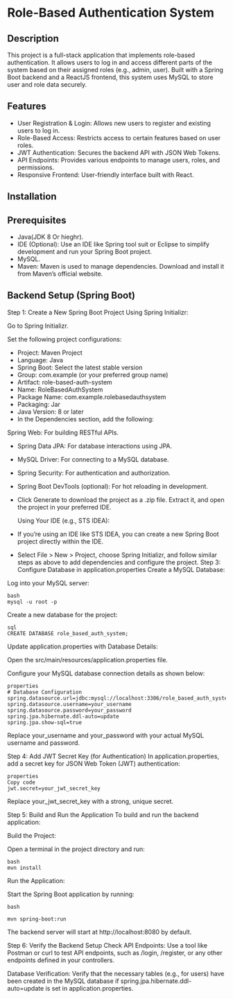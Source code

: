 # Role-Based Authentication System
## Description
This project is a full-stack application that implements role-based authentication. It allows users to log in and access different parts of the system based on their assigned roles (e.g., admin, user). Built with a Spring Boot backend and a ReactJS frontend, this system uses MySQL to store user and role data securely.
## Features
-  User Registration & Login: Allows new users to register and existing users to log in.
-  Role-Based Access: Restricts access to certain features based on user roles.
-  JWT Authentication: Secures the backend API with JSON Web Tokens.
-  API Endpoints: Provides various endpoints to manage users, roles, and permissions.
-  Responsive Frontend: User-friendly interface built with React.
## Installation
## Prerequisites
- Java(JDK 8 Or hieghr).
- IDE (Optional): Use an IDE like Spring tool suit or Eclipse to simplify development and run your Spring Boot project.
- MySQL.
- Maven: Maven is used to manage dependencies. Download and install it from Maven’s official website.
## Backend Setup (Spring Boot)

Step 1: Create a New Spring Boot Project
Using Spring Initializr:

Go to Spring Initializr.

Set the following project configurations:

- Project: Maven Project
- Language: Java
- Spring Boot: Select the latest stable version
- Group: com.example (or your preferred group name)
- Artifact: role-based-auth-system
- Name: RoleBasedAuthSystem
- Package Name: com.example.rolebasedauthsystem
- Packaging: Jar
- Java Version: 8 or later
- In the Dependencies section, add the following:

Spring Web: For building RESTful APIs.
- Spring Data JPA: For database interactions using JPA.
- MySQL Driver: For connecting to a MySQL database.
- Spring Security: For authentication and authorization.
- Spring Boot DevTools (optional): For hot reloading in development.
- Click Generate to download the project as a .zip file. Extract it, and open the project in your preferred IDE.

  Using Your IDE (e.g., STS IDEA):

- If you’re using an IDE like STS IDEA, you can create a new Spring Boot project directly within the IDE.
- Select File > New > Project, choose Spring Initializr, and follow similar steps as above to add dependencies and configure the project.
Step 3: Configure Database in application.properties
Create a MySQL Database:

Log into your MySQL server:
```
bash
mysql -u root -p
```
Create a new database for the project:
```
sql
CREATE DATABASE role_based_auth_system;
```
Update application.properties with Database Details:

Open the src/main/resources/application.properties file.

Configure your MySQL database connection details as shown below:
```
properties
# Database Configuration
spring.datasource.url=jdbc:mysql://localhost:3306/role_based_auth_system
spring.datasource.username=your_username
spring.datasource.password=your_password
spring.jpa.hibernate.ddl-auto=update
spring.jpa.show-sql=true

```
Replace your_username and your_password with your actual MySQL username and password.

Step 4: Add JWT Secret Key (for Authentication)
In application.properties, add a secret key for JSON Web Token (JWT) authentication:

```
properties
Copy code
jwt.secret=your_jwt_secret_key
 ```
Replace your_jwt_secret_key with a strong, unique secret.

Step 5: Build and Run the Application
To build and run the backend application:

Build the Project:

Open a terminal in the project directory and run:
```
bash
mvn install
```
Run the Application:

Start the Spring Boot application by running:
 ```
bash

mvn spring-boot:run

```
The backend server will start at http://localhost:8080 by default.

Step 6: Verify the Backend Setup
Check API Endpoints: Use a tool like Postman or curl to test API endpoints, such as /login, /register, or any other endpoints defined in your controllers.

Database Verification: Verify that the necessary tables (e.g., for users) have been created in the MySQL database if spring.jpa.hibernate.ddl-auto=update is set in application.properties.
















  






